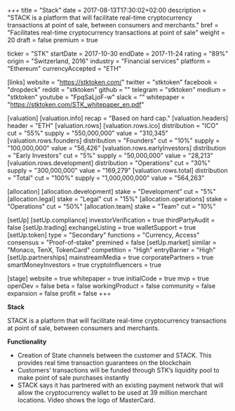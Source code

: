 +++
title = "Stack"
date = 2017-08-13T17:30:02+02:00
description = "STACK is a platform that will facilitate real-time cryptocurrency transactions at point of sale, between consumers and merchants."
bref = "Facilitates real-time cryptocurrency transactions at point of sale"
weight = 20
draft = false
premium = true

ticker = "STK"
startDate = 2017-10-30
endDate = 2017-11-24
rating = "89%"
origin = "Switzerland, 2016"
industry = "Financial services"
platform = "Ethereum"
currencyAccepted = "ETH"

[links]
  website = "https://stktoken.com/"
  twitter = "stktoken"
  facebook = "dropdeck"
  reddit = "stktoken"
  github = ""
  telegram = "stktoken"
  medium = "stktoken"
  youtube = "FpqSaLjoF-w"
  slack = ""
  whitepaper = "https://stktoken.com/STK_whitepaper_en.pdf"

[valuation]
  [valuation.info]
    recap = "Based on hard cap."
  [valuation.headers]
    header = "ETH"
  [valuation.rows]
    [valuation.rows.ico]
      distribution = "ICO"
      cut = "55%"
      supply = "550,000,000"
      value = "310,345"
    [valuation.rows.founders]
      distribution = "Founders"
      cut = "10%"
      supply = "100,000,000"
      value = "56,426"
    [valuation.rows.earlyInvestors]
      distribution = "Early Investors"
      cut = "5%"
      supply = "50,000,000"
      value = "28,213"
    [valuation.rows.development]
      distribution = "Operations"
      cut = "30%"
      supply = "300,000,000"
      value = "169,279"
    [valuation.rows.total]
      distribution = "Total"
      cut = "100%"
      supply = "1,000,000,000"
      value = "564,263"

[allocation]
  [allocation.development]
    stake = "Development"
    cut = "5%"
  [allocation.legal]
    stake = "Legal"
    cut = "15%"
  [allocation.operations]
    stake = "Operations"
    cut = "50%"
  [allocation.team]
    stake = "Team"
    cut = "10%"

[setUp]
  [setUp.compliance]
    investorVerification = true
    thirdPartyAudit = false
  [setUp.trading]
    exchangeListing = true
    walletSupport = true
  [setUp.token]
    type = "Secondary"
    functions = "Currency, Access"
    consensus = "Proof-of-stake"
    premined = false
  [setUp.market]
    similar = "Monaco, TenX, TokenCard"
    competition = "High"
    entryBarrier = "High"
  [setUp.partnerships]
    mainstreamMedia = true
    corporatePartners = true
    smartMoneyInvestors = true
    cryptoInfluencers = true

[stage]
  website = true
  whitepaper = true
  initialCode = true
  mvp = true
  openDev = false
  beta = false
  workingProduct = false
  community = false
  expansion = false
  profit = false
+++

**Stack**

STACK is a platform that will facilitate real-time cryptocurrency transactions at point of sale, between consumers and merchants.

**Functionality**

* Creation of State channels between the customer and STACK. This provides real time transaction guarantees on the blockchain
* Customers’ transactions will be funded through STK’s liquidity pool to make point of sale purchases instantly
* STACK says it has partnered with an existing payment network that will allow the cryptocurrency wallet to be used at 39 million merchant locations. Video shows the logo of MasterCard.
